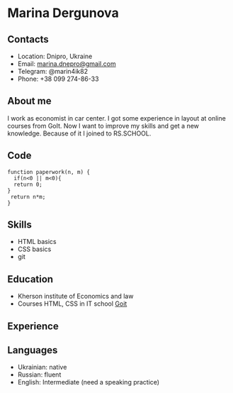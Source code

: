 
# Marina Dergunova

## Contacts

* Location: Dnipro, Ukraine
* Email: marina.dnepro@gmail.com
* Telegram: @marin4ik82
* Phone: +38 099 274-86-33
## About me

I work as economist in car center. I got some experience
in layout at online courses from GoIt. Now I want to improve my skills and get a new knowledge. Because of it I joined to RS.SCHOOL.
## Code

```
function paperwork(n, m) {
  if(n<0 || m<0){
  return 0;
}
 return n*m;
}
```
## Skills

* HTML basics
* CSS basics
* git
## Education

* Kherson institute of Economics and law 
* Courses HTML, CSS in IT school [Goit](https://goit.global/ua/)  
## Experience


## Languages

* Ukrainian: native
* Russian: fluent
* English: Intermediate (need a speaking practice)
